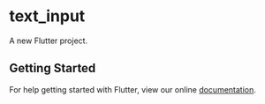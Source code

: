 # text_input

A new Flutter project.

## Getting Started

For help getting started with Flutter, view our online
[documentation](https://flutter.io/).
